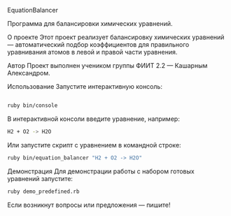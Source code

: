 EquationBalancer

Программа для балансировки химических уравнений.



О проекте
Этот проект реализует балансировку химических уравнений — автоматический подбор коэффициентов для правильного уравнивания атомов в левой и правой части уравнения.



Автор
Проект выполнен учеником группы ФИИТ 2.2 — Кашарным Александром.


Использование
Запустите интерактивную консоль:
```bash

ruby bin/console
```
В интерактивной консоли введите уравнение, например:

```bash
H2 + O2 -> H2O
```
Или запустите скрипт с уравнением в командной строке:

```bash
ruby bin/equation_balancer "H2 + O2 -> H2O"
```

Демонстрация
Для демонстрации работы с набором готовых уравнений запустите:

```bash
ruby demo_predefined.rb
```
Если возникнут вопросы или предложения — пишите!